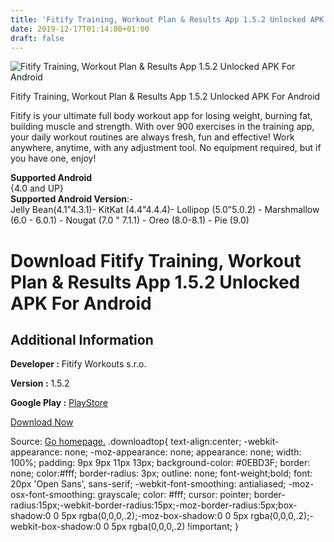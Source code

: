 ```yaml
---
title: 'Fitify Training, Workout Plan & Results App 1.5.2 Unlocked APK For Android'
date: 2019-12-17T01:14:00+01:00
draft: false
---
```


![Fitify Training, Workout Plan & Results App 1.5.2 Unlocked APK For Android](https://i0.wp.com/apkhome.net/wp-content/uploads/2019/11/Fitify-Training-Workout-Plan-Results-App-1.5.2-Unlocked.png "Fitify Training, Workout Plan & Results App 1.5.2 Unlocked APK For Android")

  

Fitify Training, Workout Plan & Results App 1.5.2 Unlocked APK For Android

Fitify is your ultimate full body workout app for losing weight, burning fat, building muscle and strength. With over 900 exercises in the training app, your daily workout routines are always fresh, fun and effective! Work anywhere, anytime, with any adjustment tool. No equipment required, but if you have one, enjoy!

**Supported Android**  
{4.0 and UP}  
**Supported Android Version**:-  
Jelly Bean(4.1"4.3.1)- KitKat (4.4"4.4.4)- Lollipop (5.0"5.0.2) - Marshmallow (6.0 - 6.0.1) - Nougat (7.0 " 7.1.1) - Oreo (8.0-8.1) - Pie (9.0)

Download Fitify Training, Workout Plan & Results App 1.5.2 Unlocked APK For Android
===================================================================================

Additional Information
----------------------

**Developer :** Fitify Workouts s.r.o.

**Version :** 1.5.2

**Google Play :** [PlayStore](https://play.google.com/store/apps/details?id=com.fitifyworkouts.bodyweight.workoutapp)

  

[Download Now](https://store4app.co/post/fitify-training-workout-plan-amp-results-app-1-5-2-unlocked-apk-for-android_1574587167)

  
Source: [Go homepage.](https://store4app.co/post/fitify-training-workout-plan-amp-results-app-1-5-2-unlocked-apk-for-android_1574587167) .downloadtop{ text-align:center; -webkit-appearance: none; -moz-appearance: none; appearance: none; width: 100%; padding: 9px 9px 11px 13px; background-color: #0EBD3F; border: none; color:#fff; border-radius: 3px; outline: none; font-weight;bold; font: 20px 'Open Sans', sans-serif; -webkit-font-smoothing: antialiased; -moz-osx-font-smoothing: grayscale; color: #fff; cursor: pointer; border-radius:15px;-webkit-border-radius:15px;-moz-border-radius:5px;box-shadow:0 0 5px rgba(0,0,0,.2);-moz-box-shadow:0 0 5px rgba(0,0,0,.2);-webkit-box-shadow:0 0 5px rgba(0,0,0,.2) !important; }